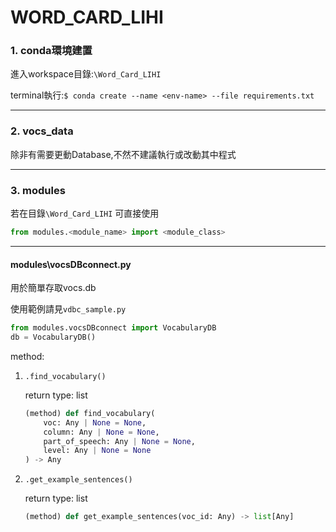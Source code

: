 # WORD_CARD_LIHI

### 1. conda環境建置

進入workspace目錄:`\Word_Card_LIHI`

terminal執行:`$ conda create --name <env-name> --file requirements.txt`

---

### 2. vocs_data
除非有需要更動Database,不然不建議執行或改動其中程式

---

### 3. modules
若在目錄`\Word_Card_LIHI` 可直接使用
```python
from modules.<module_name> import <module_class>
```

---

#### modules\vocsDBconnect.py

用於簡單存取vocs.db

使用範例請見`vdbc_sample.py`
```python
from modules.vocsDBconnect import VocabularyDB
db = VocabularyDB()
```
method:
1. `.find_vocabulary()`

    return type: list
    ```python
    (method) def find_vocabulary(
        voc: Any | None = None,
        column: Any | None = None,
        part_of_speech: Any | None = None,
        level: Any | None = None
    ) -> Any
    ```
2. `.get_example_sentences()`
    
    return type: list
    ```python
    (method) def get_example_sentences(voc_id: Any) -> list[Any]
    ```

